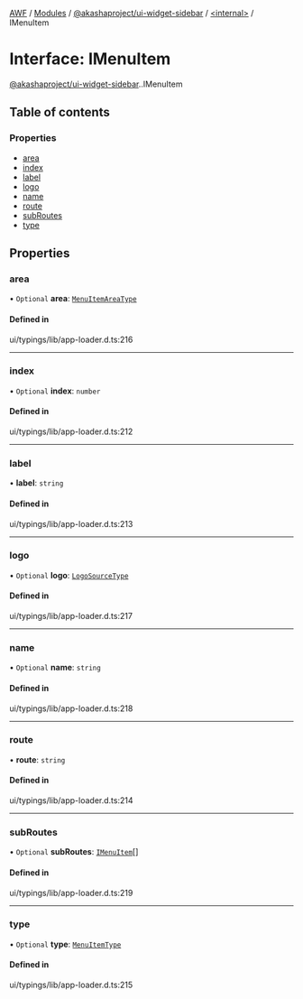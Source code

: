 [AWF](../README.md) / [Modules](../modules.md) / [@akashaproject/ui-widget-sidebar](../modules/akashaproject_ui_widget_sidebar.md) / [<internal\>](../modules/akashaproject_ui_widget_sidebar._internal_.md) / IMenuItem

# Interface: IMenuItem

[@akashaproject/ui-widget-sidebar](../modules/akashaproject_ui_widget_sidebar.md).[<internal>](../modules/akashaproject_ui_widget_sidebar._internal_.md).IMenuItem

## Table of contents

### Properties

- [area](akashaproject_ui_widget_sidebar._internal_.IMenuItem.md#area)
- [index](akashaproject_ui_widget_sidebar._internal_.IMenuItem.md#index)
- [label](akashaproject_ui_widget_sidebar._internal_.IMenuItem.md#label)
- [logo](akashaproject_ui_widget_sidebar._internal_.IMenuItem.md#logo)
- [name](akashaproject_ui_widget_sidebar._internal_.IMenuItem.md#name)
- [route](akashaproject_ui_widget_sidebar._internal_.IMenuItem.md#route)
- [subRoutes](akashaproject_ui_widget_sidebar._internal_.IMenuItem.md#subroutes)
- [type](akashaproject_ui_widget_sidebar._internal_.IMenuItem.md#type)

## Properties

### area

• `Optional` **area**: [`MenuItemAreaType`](../enums/akashaproject_ui_widget_sidebar._internal_.MenuItemAreaType.md)

#### Defined in

ui/typings/lib/app-loader.d.ts:216

___

### index

• `Optional` **index**: `number`

#### Defined in

ui/typings/lib/app-loader.d.ts:212

___

### label

• **label**: `string`

#### Defined in

ui/typings/lib/app-loader.d.ts:213

___

### logo

• `Optional` **logo**: [`LogoSourceType`](akashaproject_ui_widget_sidebar._internal_.LogoSourceType.md)

#### Defined in

ui/typings/lib/app-loader.d.ts:217

___

### name

• `Optional` **name**: `string`

#### Defined in

ui/typings/lib/app-loader.d.ts:218

___

### route

• **route**: `string`

#### Defined in

ui/typings/lib/app-loader.d.ts:214

___

### subRoutes

• `Optional` **subRoutes**: [`IMenuItem`](akashaproject_ui_widget_sidebar._internal_.IMenuItem.md)[]

#### Defined in

ui/typings/lib/app-loader.d.ts:219

___

### type

• `Optional` **type**: [`MenuItemType`](../enums/akashaproject_ui_widget_sidebar._internal_.MenuItemType.md)

#### Defined in

ui/typings/lib/app-loader.d.ts:215
